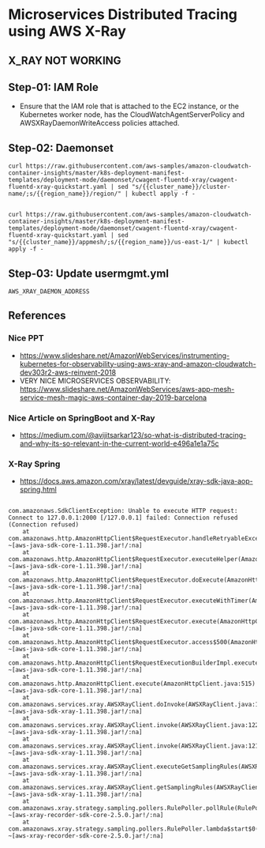 # Microservices Distributed Tracing using AWS X-Ray
## X_RAY NOT WORKING

## Step-01: IAM Role
- Ensure that the IAM role that is attached to the EC2 instance, or the Kubernetes worker node, has the CloudWatchAgentServerPolicy and AWSXRayDaemonWriteAccess policies attached.

## Step-02: Daemonset
```
curl https://raw.githubusercontent.com/aws-samples/amazon-cloudwatch-container-insights/master/k8s-deployment-manifest-templates/deployment-mode/daemonset/cwagent-fluentd-xray/cwagent-fluentd-xray-quickstart.yaml | sed "s/{{cluster_name}}/cluster-name/;s/{{region_name}}/region/" | kubectl apply -f -


curl https://raw.githubusercontent.com/aws-samples/amazon-cloudwatch-container-insights/master/k8s-deployment-manifest-templates/deployment-mode/daemonset/cwagent-fluentd-xray/cwagent-fluentd-xray-quickstart.yaml | sed "s/{{cluster_name}}/appmesh/;s/{{region_name}}/us-east-1/" | kubectl apply -f -
```

## Step-03: Update usermgmt.yml
```
AWS_XRAY_DAEMON_ADDRESS
```


## References
### Nice PPT 
-  https://www.slideshare.net/AmazonWebServices/instrumenting-kubernetes-for-observability-using-aws-xray-and-amazon-cloudwatch-dev303r2-aws-reinvent-2018
- VERY NICE MICROSERVICES OBSERVABILITY: https://www.slideshare.net/AmazonWebServices/aws-app-mesh-service-mesh-magic-aws-container-day-2019-barcelona

### Nice Article on SpringBoot and X-Ray
- https://medium.com/@avijitsarkar123/so-what-is-distributed-tracing-and-why-its-so-relevant-in-the-current-world-e496a1e1a75c

### X-Ray Spring
- https://docs.aws.amazon.com/xray/latest/devguide/xray-sdk-java-aop-spring.html

```log

com.amazonaws.SdkClientException: Unable to execute HTTP request: Connect to 127.0.0.1:2000 [/127.0.0.1] failed: Connection refused (Connection refused)
	at com.amazonaws.http.AmazonHttpClient$RequestExecutor.handleRetryableException(AmazonHttpClient.java:1134) ~[aws-java-sdk-core-1.11.398.jar!/:na]
	at com.amazonaws.http.AmazonHttpClient$RequestExecutor.executeHelper(AmazonHttpClient.java:1080) ~[aws-java-sdk-core-1.11.398.jar!/:na]
	at com.amazonaws.http.AmazonHttpClient$RequestExecutor.doExecute(AmazonHttpClient.java:745) ~[aws-java-sdk-core-1.11.398.jar!/:na]
	at com.amazonaws.http.AmazonHttpClient$RequestExecutor.executeWithTimer(AmazonHttpClient.java:719) ~[aws-java-sdk-core-1.11.398.jar!/:na]
	at com.amazonaws.http.AmazonHttpClient$RequestExecutor.execute(AmazonHttpClient.java:701) ~[aws-java-sdk-core-1.11.398.jar!/:na]
	at com.amazonaws.http.AmazonHttpClient$RequestExecutor.access$500(AmazonHttpClient.java:669) ~[aws-java-sdk-core-1.11.398.jar!/:na]
	at com.amazonaws.http.AmazonHttpClient$RequestExecutionBuilderImpl.execute(AmazonHttpClient.java:651) ~[aws-java-sdk-core-1.11.398.jar!/:na]
	at com.amazonaws.http.AmazonHttpClient.execute(AmazonHttpClient.java:515) ~[aws-java-sdk-core-1.11.398.jar!/:na]
	at com.amazonaws.services.xray.AWSXRayClient.doInvoke(AWSXRayClient.java:1257) ~[aws-java-sdk-xray-1.11.398.jar!/:na]
	at com.amazonaws.services.xray.AWSXRayClient.invoke(AWSXRayClient.java:1226) ~[aws-java-sdk-xray-1.11.398.jar!/:na]
	at com.amazonaws.services.xray.AWSXRayClient.invoke(AWSXRayClient.java:1215) ~[aws-java-sdk-xray-1.11.398.jar!/:na]
	at com.amazonaws.services.xray.AWSXRayClient.executeGetSamplingRules(AWSXRayClient.java:568) ~[aws-java-sdk-xray-1.11.398.jar!/:na]
	at com.amazonaws.services.xray.AWSXRayClient.getSamplingRules(AWSXRayClient.java:539) ~[aws-java-sdk-xray-1.11.398.jar!/:na]
	at com.amazonaws.xray.strategy.sampling.pollers.RulePoller.pollRule(RulePoller.java:65) ~[aws-xray-recorder-sdk-core-2.5.0.jar!/:na]
	at com.amazonaws.xray.strategy.sampling.pollers.RulePoller.lambda$start$0(RulePoller.java:46) ~[aws-xray-recorder-sdk-core-2.5.0.jar!/:na]

```